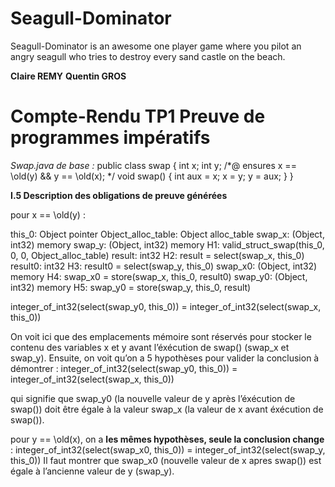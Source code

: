 Seagull-Dominator
=================

Seagull-Dominator is an awesome one player game where you pilot an angry seagull who tries to destroy every sand castle on the beach.


**Claire REMY**
**Quentin GROS**

Compte-Rendu TP1
Preuve de programmes impératifs
================================

*Swap.java de base :* 
	public class swap {
		int x;
		int y;
		/*@ ensures x == \old(y) && y == \old(x);
		*/
		void swap() {
		int aux = x;
		x = y;
		y = aux; 
		}
	}

**I.5 Description des obligations de preuve générées**

pour x == \old(y) : 

  this_0: Object pointer
  Object_alloc_table: Object alloc_table
  swap_x: (Object, int32) memory
  swap_y: (Object, int32) memory
  H1: valid_struct_swap(this_0, 0, 0, Object_alloc_table)
  result: int32
  H2: result = select(swap_x, this_0)
  result0: int32
  H3: result0 = select(swap_y, this_0)
  swap_x0: (Object, int32) memory
  H4: swap_x0 = store(swap_x, this_0, result0)
  swap_y0: (Object, int32) memory
  H5: swap_y0 = store(swap_y, this_0, result)
              
  integer_of_int32(select(swap_y0, this_0)) = integer_of_int32(select(swap_x, this_0))

On voit ici que des emplacements mémoire sont réservés pour stocker le contenu des variables x et y avant l’éxécution de swap() (swap_x et swap_y). 
Ensuite, on voit qu’on a 5 hypothèses pour valider la conclusion à démontrer : 
	integer_of_int32(select(swap_y0, this_0)) = integer_of_int32(select(swap_x, this_0))

qui signifie que swap_y0 (la nouvelle valeur de y après l’éxécution de swap()) doit être égale à la valeur swap_x (la valeur de x avant éxécution de swap()).

pour y == \old(x), on a **les mêmes hypothèses, seule la conclusion change** : 
	integer_of_int32(select(swap_x0, this_0)) = integer_of_int32(select(swap_y, this_0))
Il faut montrer que swap_x0 (nouvelle valeur de x apres swap()) est égale à l’ancienne valeur de y (swap_y). 
